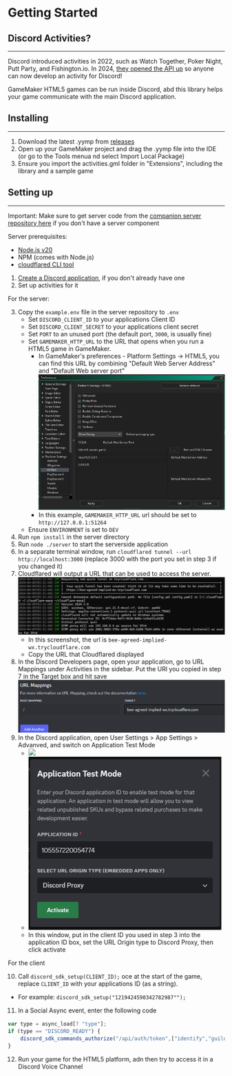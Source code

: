 # Getting Started

## Discord Activities?
---

Discord introduced activities in 2022, such as Watch Together, Poker Night, Putt Party, and Fishington.io. In 2024, [they opened the API up](https://discord.com/developers/docs/developer-tools/embedded-app-sdk) so anyone can now develop an activity for Discord! 

GameMaker HTML5 games can be run inside Discord, abd this library helps your game communicate with the main Discord application.


## Installing
--- 
1. Download the latest .yymp from [releases](https://github.com/sidorakh/activity.gml/releases)
2. Open up your GameMaker project and drag the .yymp file into the IDE (or go to the Tools menua nd select Import Local Package)
3. Ensure you import the activities.gml folder in "Extensions", including the library and a sample game


## Setting up
--- 
Important: Make sure to get server code from the [companion server repository here](https://github.com/Sidorakh/activity.gml-server) if you don't have a server component

Server prerequisites:
 - [Node.js v20](https://nodejs.org/en)
 - NPM (comes with Node.js)
 - [cloudflared CLI tool](https://developers.cloudflare.com/cloudflare-one/connections/connect-networks/downloads/)

1. [Create a Discord application](https://discord.com/developers/applications), if you don't already have one
2. Set up activities for it

For the server:

3. Copy the `example.env` file in the server repository to `.env`
   - Set `DISCORD_CLIENT_ID` to your applications Client ID
   - Set `DISCORD_CLIENT_SECRET` to your applications client secret
   - Set `PORT` to an unused port (the default port, `3000`, is usually fine)
   - Set `GAMEMAKER_HTTP_URL` to the URL that opens when you run a HTML5 game in GameMaker. 
     - In GameMaker's preferences - Platform Settings -> HTML5, you can find this URL by combining "Default Web Server Address" and "Default Web server port" ![A screenshot of GameMaker's HTML5 preferences dialog](images/gm-port-url.png)
     - In this example, `GAMEMAKER_HTTP_URL` url should be set to `http://127.0.0.1:51264`
   - Ensure `ENVIRONMENT` is set to `DEV` 
4. Run `npm install` in the server directory
5. Run `node ./server` to start the serverside application
6. In a separate terminal window, run `cloudflared tunnel --url http://localhost:3000`  (replace 3000 with the port you set in step 3 if you changed it)
7. Cloudflared will output a URL that can be used to access the server. ![](images/cloudflared-url.png)
   - In this screenshot, the url is `bee-agreed-implied-wx.trycloudflare.com`
   - Copy the URL that Cloudflared displayed
8. In the Discord Developers page, open your application, go to URL Mappings under Activities in the sidebar. Put the URl you copied in step 7 in the Target box and hit save ![](images/cloudflare-discord-map.png)
9. In the Discord application, open User Settings > App Settings > Advanved, and switch on Application Test Mode
   - ![](images/discord-app-test-mode-switch)
   - ![](images/discord-app-test-mode-data.png)
   - In this window, put in the client ID you used in step 3 into the application ID box, set the URL Origin type to Discord Proxy, then click activate

For the client

10. Call `discord_sdk_setup(CLIENT_ID);` oce at the start of the game, replace `CLIENT_ID` with your applications ID (as a string). 
   - For example: `discord_sdk_setup("1219424590342782987"");`
11. In a Social Async event, enter the following code
```js
var type = async_load[? "type"];
if (type == "DISCORD_READY") {
    discord_sdk_commands_authorize("/api/auth/token",["identify","guilds","rpc.voice.read","rpc.activities.write"]);
}
```
12. Run your game for the HTML5 platform, adn then try to access it in a Discord Voice Channel


